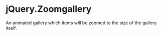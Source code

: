 jQuery.Zoomgallery
==================
An animated gallery which items will be zoomed to the size of the gallery itself.
